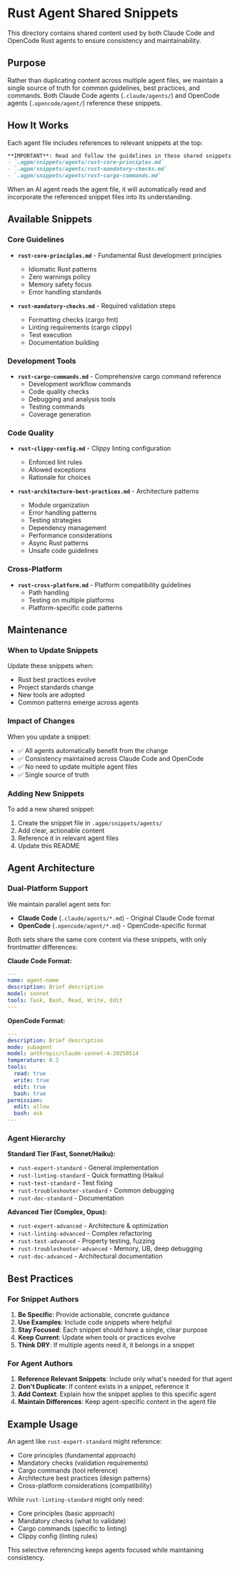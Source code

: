# Rust Agent Shared Snippets

This directory contains shared content used by both Claude Code and OpenCode Rust agents to ensure consistency and maintainability.

## Purpose

Rather than duplicating content across multiple agent files, we maintain a single source of truth for common guidelines, best practices, and commands. Both Claude Code agents (`.claude/agents/`) and OpenCode agents (`.opencode/agent/`) reference these snippets.

## How It Works

Each agent file includes references to relevant snippets at the top:

```markdown
**IMPORTANT**: Read and follow the guidelines in these shared snippets:
- `.agpm/snippets/agents/rust-core-principles.md`
- `.agpm/snippets/agents/rust-mandatory-checks.md`
- `.agpm/snippets/agents/rust-cargo-commands.md`
```

When an AI agent reads the agent file, it will automatically read and incorporate the referenced snippet files into its understanding.

## Available Snippets

### Core Guidelines

- **`rust-core-principles.md`** - Fundamental Rust development principles
  - Idiomatic Rust patterns
  - Zero warnings policy
  - Memory safety focus
  - Error handling standards

- **`rust-mandatory-checks.md`** - Required validation steps
  - Formatting checks (cargo fmt)
  - Linting requirements (cargo clippy)
  - Test execution
  - Documentation building

### Development Tools

- **`rust-cargo-commands.md`** - Comprehensive cargo command reference
  - Development workflow commands
  - Code quality checks
  - Debugging and analysis tools
  - Testing commands
  - Coverage generation

### Code Quality

- **`rust-clippy-config.md`** - Clippy linting configuration
  - Enforced lint rules
  - Allowed exceptions
  - Rationale for choices

- **`rust-architecture-best-practices.md`** - Architecture patterns
  - Module organization
  - Error handling patterns
  - Testing strategies
  - Dependency management
  - Performance considerations
  - Async Rust patterns
  - Unsafe code guidelines

### Cross-Platform

- **`rust-cross-platform.md`** - Platform compatibility guidelines
  - Path handling
  - Testing on multiple platforms
  - Platform-specific code patterns

## Maintenance

### When to Update Snippets

Update these snippets when:
- Rust best practices evolve
- Project standards change
- New tools are adopted
- Common patterns emerge across agents

### Impact of Changes

When you update a snippet:
- ✅ All agents automatically benefit from the change
- ✅ Consistency maintained across Claude Code and OpenCode
- ✅ No need to update multiple agent files
- ✅ Single source of truth

### Adding New Snippets

To add a new shared snippet:

1. Create the snippet file in `.agpm/snippets/agents/`
2. Add clear, actionable content
3. Reference it in relevant agent files
4. Update this README

## Agent Architecture

### Dual-Platform Support

We maintain parallel agent sets for:

- **Claude Code** (`.claude/agents/*.md`) - Original Claude Code format
- **OpenCode** (`.opencode/agent/*.md`) - OpenCode-specific format

Both sets share the same core content via these snippets, with only frontmatter differences:

**Claude Code Format:**
```yaml
---
name: agent-name
description: Brief description
model: sonnet
tools: Task, Bash, Read, Write, Edit
---
```

**OpenCode Format:**
```yaml
---
description: Brief description
mode: subagent
model: anthropic/claude-sonnet-4-20250514
temperature: 0.2
tools:
  read: true
  write: true
  edit: true
  bash: true
permission:
  edit: allow
  bash: ask
---
```

### Agent Hierarchy

**Standard Tier (Fast, Sonnet/Haiku):**
- `rust-expert-standard` - General implementation
- `rust-linting-standard` - Quick formatting (Haiku)
- `rust-test-standard` - Test fixing
- `rust-troubleshooter-standard` - Common debugging
- `rust-doc-standard` - Documentation

**Advanced Tier (Complex, Opus):**
- `rust-expert-advanced` - Architecture & optimization
- `rust-linting-advanced` - Complex refactoring
- `rust-test-advanced` - Property testing, fuzzing
- `rust-troubleshooter-advanced` - Memory, UB, deep debugging
- `rust-doc-advanced` - Architectural documentation

## Best Practices

### For Snippet Authors

1. **Be Specific**: Provide actionable, concrete guidance
2. **Use Examples**: Include code snippets where helpful
3. **Stay Focused**: Each snippet should have a single, clear purpose
4. **Keep Current**: Update when tools or practices evolve
5. **Think DRY**: If multiple agents need it, it belongs in a snippet

### For Agent Authors

1. **Reference Relevant Snippets**: Include only what's needed for that agent
2. **Don't Duplicate**: If content exists in a snippet, reference it
3. **Add Context**: Explain how the snippet applies to this specific agent
4. **Maintain Differences**: Keep agent-specific content in the agent file

## Example Usage

An agent like `rust-expert-standard` might reference:
- Core principles (fundamental approach)
- Mandatory checks (validation requirements)
- Cargo commands (tool reference)
- Architecture best practices (design patterns)
- Cross-platform considerations (compatibility)

While `rust-linting-standard` might only need:
- Core principles (basic approach)
- Mandatory checks (what to validate)
- Cargo commands (specific to linting)
- Clippy config (linting rules)

This selective referencing keeps agents focused while maintaining consistency.
